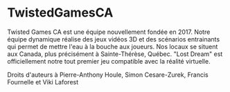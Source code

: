 # TwistedGamesCA

Twisted Games CA est une équipe nouvellement fondée en 2017. Notre équipe dynamique réalise des jeux vidéos 3D et des scénarios entrainants qui permet de mettre l'eau à la bouche aux joueurs. Nos locaux se situent aux Canada, plus précisément à Sainte-Thérèse, Québec. "Lost Dream" est officiellement notre tout premier jeu compatible avec la réalité virtuelle.

Droits d'auteurs à Pierre-Anthony Houle, Simon Cesare-Zurek, Francis Fournelle et Viki Laforest
